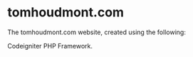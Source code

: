 tomhoudmont.com
===============

The tomhoudmont.com website, created using the following:

Codeigniter PHP Framework.